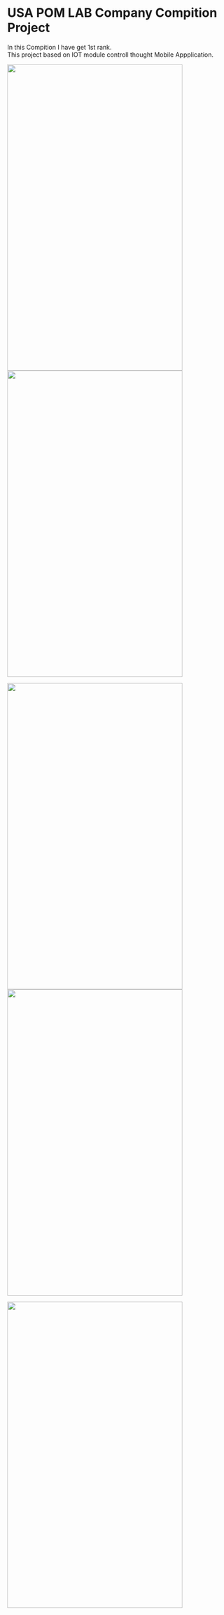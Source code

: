 # USA POM LAB Company Compition Project
In this Compition I have get 1st rank.<br>
This project based on IOT module controll thought Mobile Appplication.

<img src="https://user-images.githubusercontent.com/95022793/185821963-2069afc9-fa1a-4ca9-ba3d-5895318cbe98.jpeg" width="400" height="700">     <img src="https://user-images.githubusercontent.com/95022793/185821976-648b8d46-6d7e-4a26-a109-61383244e85d.jpeg" width="400" height="700">

<img src="https://user-images.githubusercontent.com/95022793/185821989-a42e0f8b-a8b3-4234-bee3-3daa7d31ef10.jpeg" width="400" height="700">     <img src="[https://user-images.githubusercontent.com/95022793/185821976-648b8d46-6d7e-4a26-a109-61383244e85d.jpeg](https://user-images.githubusercontent.com/95022793/185821996-f8755b3d-e575-476b-881c-bd2a6a06096c.jpeg)" width="400" height="700">

<img src="https://user-images.githubusercontent.com/95022793/185822003-03b21804-ab9c-4b91-a631-5671cf17df43.jpeg" width="400" height="700">     
